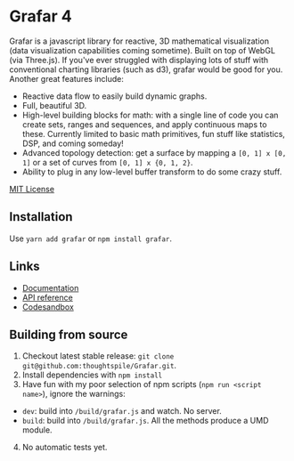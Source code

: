 # Grafar 4

Grafar is a javascript library for reactive, 3D mathematical visualization (data
visualization capabilities coming sometime). Built on top of WebGL (via Three.js).
If you've ever struggled with displaying lots of stuff with conventional charting
libraries (such as d3), grafar would be good for you. Another great features include:

- Reactive data flow to easily build dynamic graphs.
- Full, beautiful 3D.
- High-level building blocks for math: with a single line of code you can create
sets, ranges and sequences, and apply continuous maps to these. Currently limited
to basic math primitives, fun stuff like statistics, DSP,  and  coming someday!
- Advanced topology detection: get a surface by mapping a `[0, 1] x [0, 1]` or a
set of curves from `[0, 1] x {0, 1, 2}`.
- Ability to plug in any low-level buffer transform to do some crazy stuff.

[MIT License](LICENSE)

## Installation

Use `yarn add grafar` or `npm install grafar`.

## Links

- [Documentation](https://thoughtspile.github.io/grafar/?new)
- [API reference](https://thoughtspile.github.io/grafar/?new#api)
- [Codesandbox](https://codesandbox.io/s/grafar-template-h1k66)

## Building from source

1. Checkout latest stable release: `git clone git@github.com:thoughtspile/Grafar.git`.
2. Install dependencies with `npm install`
3. Have fun with my poor selection of npm scripts (`npm run <script name>`), ignore the warnings:
  - `dev`: build into `/build/grafar.js` and watch. No server.
  - `build`: build into `/build/grafar.js`.
All the methods produce a UMD module.
4. No automatic tests yet.
